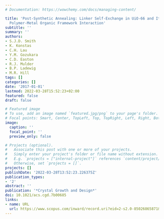 ```yaml
---
# Documentation: https://wowchemy.com/docs/managing-content/

title: 'Post-Synthetic Annealing: Linker Self-Exchange in UiO-66 and Its Effect on
  Polymer-Metal Organic Framework Interaction'
subtitle: ''
summary: ''
authors:
- S.J.D. Smith
- K. Konstas
- C.H. Lau
- Y.M. Gozukara
- C.D. Easton
- R.J. Mulder
- B.P. Ladewig
- M.R. Hill
tags: []
categories: []
date: '2017-01-01'
lastmod: 2022-03-28T15:52:23+02:00
featured: false
draft: false

# Featured image
# To use, add an image named `featured.jpg/png` to your page's folder.
# Focal points: Smart, Center, TopLeft, Top, TopRight, Left, Right, BottomLeft, Bottom, BottomRight.
image:
  caption: ''
  focal_point: ''
  preview_only: false

# Projects (optional).
#   Associate this post with one or more of your projects.
#   Simply enter your project's folder or file name without extension.
#   E.g. `projects = ["internal-project"]` references `content/project/deep-learning/index.md`.
#   Otherwise, set `projects = []`.
projects: []
publishDate: '2022-03-28T13:52:23.226375Z'
publication_types:
- '2'
abstract: ''
publication: '*Crystal Growth and Design*'
doi: 10.1021/acs.cgd.7b00685
links:
- name: URL
  url: https://www.scopus.com/inward/record.uri?eid=2-s2.0-85026865871&doi=10.1021%2facs.cgd.7b00685&partnerID=40&md5=cb49c7cda4ea42321aa5baecb8dcba15
---
```

